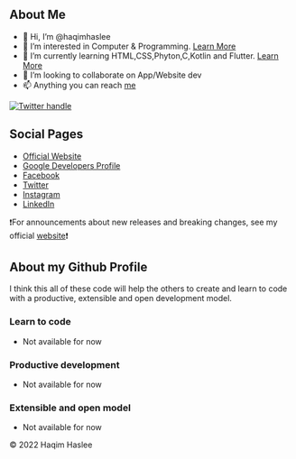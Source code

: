 ## About Me

- 👋 Hi, I’m @haqimhaslee
- 👀 I’m interested in Computer & Programming. [Learn More](#about-my-github-profile)
- 🌱 I’m currently learning HTML,CSS,Phyton,C,Kotlin and Flutter. [Learn More](#about-my-github-profile)
- 💞️ I’m looking to collaborate on App/Website dev
- 📫 Anything you can reach [me](#social-pages)

<!---
haqimhaslee/haqimhaslee is a ✨ special ✨ repository because its `README.md` (this file) appears on your GitHub profile.
You can click the Preview link to take a look at your changes.
--->

[![Twitter handle][]][Twitter badge]

## Social Pages

* [Official Website](https://haqim-haslee.web.app)
* [Google Developers Profile](https://developers.google.com/profile/u/haqimhaslee)
* [Facebook](https://www.facebook.com/haqimhaslee)
* [Twitter](https://twitter.com/haqimhaslee26)
* [Instagram](https://www.instagram.com/haqim.haslee/?hl=en)
* [LinkedIn](https://my.linkedin.com/in/haqim-haslee-166b00113)

❗For announcements about new releases and breaking changes, see my official
[website](https://haqim-haslee.web.app)❗

## About my Github Profile

I think this all of these code will help the others to create and learn to code with a productive,
extensible and open development model.

### Learn to code

* Not available for now

<!---   <p align="center"><img src="LINK"></p>   --->

### Productive development
  
* Not available for now

### Extensible and open model

* Not available for now

[Flutter logo]: https://github.com/flutter/website/blob/archived-master/src/_assets/image/flutter-lockup-bg.jpg?raw=true
[flutter.dev]: https://flutter.dev
[Build Status - Cirrus]: https://api.cirrus-ci.com/github/flutter/flutter.svg
[Build status]: https://cirrus-ci.com/github/flutter/flutter/master
[Discord instructions]: https://github.com/flutter/flutter/wiki/Chat
[Discord badge]: https://img.shields.io/discord/608014603317936148
[Twitter handle]: https://img.shields.io/twitter/follow/haqimhaslee26.svg?style=social&label=Follow
[Twitter badge]: https://twitter.com/intent/follow?screen_name=haqimhaslee26

© 2022 Haqim Haslee
